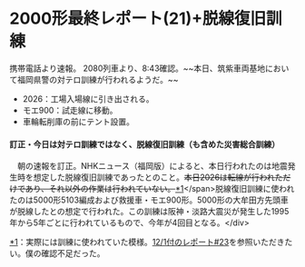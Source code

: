 # 2000形最終レポート(21)+脱線復旧訓練

<div class="section">携帯電話より速報。 2080列車より、8:43確認。~~本日、筑紫車両基地において福岡県警の対テロ訓練が行われるようだ。~~

* 2026：工場入場線に引き出される。
* モエ900：試走線に移動。
* 車輪転削庫の前にテント設置。

#### 訂正・今日は対テロ訓練ではなく、脱線復旧訓練（も含めた災害総合訓練）

　朝の速報を訂正。NHKニュース（福岡版）によると、本日行われたのは地震発生時を想定した脱線復旧訓練であったとのこと。~~本日2026は転線が行われただけであり、それ以外の作業は行われていない。~~<span class="footnote">[*1](/aotake91/#f1 "実際には訓練に使われていた模様。[http://d.hatena.ne.jp/aotake91/20101201/1291210293:title=12/1付のレポート#23]を参照いただきたい。僕の確認不足だった。")</span>脱線復旧訓練に使われたのは5000形5103編成および救援車・モエ900形。5000形の大牟田方先頭車が脱線したとの想定で行われた。この訓練は阪神・淡路大震災が発生した1995年から5年ごとに行われているもので、今年が4回目となる。</div>

<div class="footnote">

[*1](/aotake91/#fn1)：実際には訓練に使われていた模様。[12/1付のレポート#23](http://d.hatena.ne.jp/aotake91/20101201/1291210293)を参照いただきたい。僕の確認不足だった。

</div>